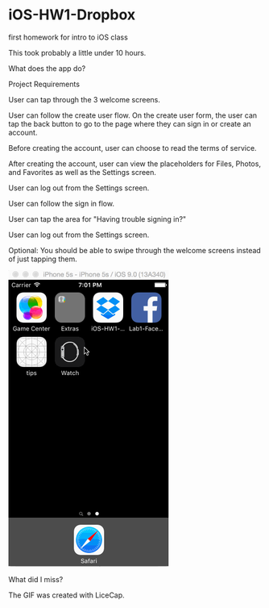 # iOS-HW1-Dropbox
first homework for intro to iOS class

This took probably a little under 10 hours.

What does the app do?

Project Requirements

User can tap through the 3 welcome screens.

User can follow the create user flow.
  On the create user form, the user can tap the back button to go to the page where they can sign in or create an account.
  
  Before creating the account, user can choose to read the terms of service.
  
  After creating the account, user can view the placeholders for Files, Photos, and Favorites as well as the Settings screen.
  
  User can log out from the Settings screen.
  
  User can follow the sign in flow.
  
  User can tap the area for "Having trouble signing in?"
  
  User can log out from the Settings screen.
  
Optional: You should be able to swipe through the welcome screens instead of just tapping them.


![Video Walkthrough](iOS-HW1-dropbox.gif)

What did I miss?

The GIF was created with LiceCap.
